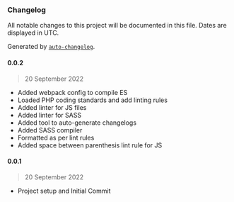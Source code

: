 ### Changelog

All notable changes to this project will be documented in this file. Dates are displayed in UTC.

Generated by [`auto-changelog`](https://github.com/CookPete/auto-changelog).

#### 0.0.2

> 20 September 2022

- Added webpack config to compile ES
- Loaded PHP coding standards and add linting rules
- Added linter for JS files
- Added linter for SASS
- Added tool to auto-generate changelogs
- Added SASS compiler
- Formatted as per lint rules
- Added space between parenthesis lint rule for JS

#### 0.0.1

> 20 September 2022

- Project setup and Initial Commit
